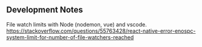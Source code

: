 ## Development Notes

File watch limits with Node (nodemon, vue) and vscode.  https://stackoverflow.com/questions/55763428/react-native-error-enospc-system-limit-for-number-of-file-watchers-reached